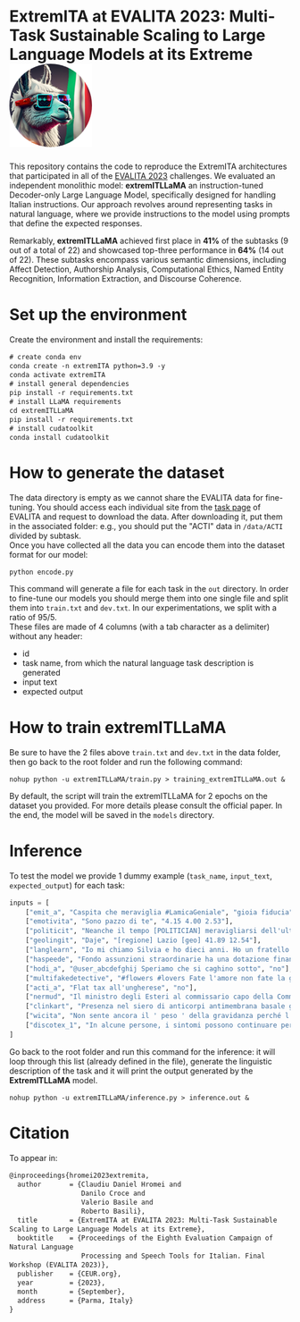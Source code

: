 
# ExtremITA at EVALITA 2023: Multi-Task Sustainable Scaling to Large Language Models at its Extreme ![logo](./docs/logo.png)

This repository contains the code to reproduce the ExtremITA architectures that participated in all of the [EVALITA 2023](https://www.evalita.it/campaigns/evalita-2023/) challenges. We evaluated an independent monolithic model: **extremITLLaMA** an instruction-tuned Decoder-only Large Language Model, specifically designed for handling Italian instructions. Our approach revolves around representing tasks in natural language, where we provide instructions to the model using prompts that define the expected responses.

Remarkably, **extremITLLaMA** achieved first place in **41%** of the subtasks (9 out of a total of 22) and showcased top-three performance in **64%** (14 out of 22). These subtasks encompass various semantic dimensions, including Affect Detection, Authorship Analysis, Computational Ethics, Named Entity Recognition, Information Extraction, and Discourse Coherence.


# Set up the environment

Create the environment and install the requirements:

```
# create conda env
conda create -n extremITA python=3.9 -y
conda activate extremITA
# install general dependencies
pip install -r requirements.txt
# install LLaMA requirements
cd extremITLLaMA
pip install -r requirements.txt
# install cudatoolkit
conda install cudatoolkit
```

# How to generate the dataset

The data directory is empty as we cannot share the EVALITA data for fine-tuning. You should access each individual site from the [task page](https://www.evalita.it/campaigns/evalita-2023/tasks/) of EVALITA and request to download the data. After downloading it, put them in the associated folder: e.g., you should put the "ACTI" data in `/data/ACTI` divided by subtask.  
Once you have collected all the data you can encode them into the dataset format for our model:

```
python encode.py
```

This command will generate a file for each task in the `out` directory. In order to fine-tune our models you should merge them into one single file and split them into `train.txt` and `dev.txt`. In our experimentations, we split with a ratio of 95/5.  
These files are made of 4 columns (with a tab character as a delimiter) without any header:
- id
- task name, from which the natural language task description is generated
- input text
- expected output


# How to train extremITLLaMA

Be sure to have the 2 files above `train.txt` and `dev.txt` in the data folder, then go back to the root folder and run the following command:

```
nohup python -u extremITLLaMA/train.py > training_extremITLLaMA.out &
```

By default, the script will train the extremITLLaMA for 2 epochs on the dataset you provided. For more details please consult the official paper. In the end, the model will be saved in the `models` directory.


# Inference

To test the model we provide 1 dummy example (`task_name`, `input_text`, `expected_output`) for each task:

```python
inputs = [
    ["emit_a", "Caspita che meraviglia #LamicaGeniale", "gioia fiducia"],
    ["emotivita", "Sono pazzo di te", "4.15 4.00 2.53"],
    ["politicit", "Neanche il tempo [POLITICIAN] meravigliarsi dell'ultima assurdità, che [POLITICIAN] #[POLITICAL_PARTY] sforna un'altra proposta inutile e bislacca. L'ultima quella [POLITICIAN] bonus per i matrimoni in chiesa. Propaganda a cui le persone, impegnate con ben altre priorità, non abboccheranno. 30 anni dopo ancora in piazza Tienanmen. @user Ironia, questa sconosciuta. . Si occupi [POLITICIAN] cose più serie, Direttore. . Io mi curerò [POLITICIAN] utilizzare le virgolette [POLITICIAN] prossima volta onde evitarLe l'incombenza [POLITICIAN] commentare quel che scrive una deputata dell'opposizione mentre il governo massacra il Paese. E Lei tace. Saluti. @user Cercherò [POLITICIAN] farla uscire meglio [POLITICIAN] prossima volta. Grazie!", "donna sinistra centrosinistra"],
    ["geolingit", "Daje", "[regione] Lazio [geo] 41.89 12.54"],
    ["langlearn", "Io mi chiamo Silvia e ho dieci anni. Ho un fratello di quattordici anni; se pensate sia bello averne uno più grande vi sbagliate. Vorrei che il mio fratello andasse via, però non so cosa farei senza di lui. Gli voglio bene e so, anche se in realtà non lo so, che anche lui mi vuole “bene”. [SEP] I miti di ieri erano rappresentati da una favola con eroi rimasti ancora oggi famosi, mentre i miti di oggi sono persone che quando finisce la loro carriera vengono dimenticati da quasi tutti. Il mio mito in canzone e spettacolo è Selena Gomez. Anche se ora, tutti la odiano perché si è fidanzata con Justin Biber a me piace comunque e non mi importa di tutto quello che pensano gli altri. Le sue canzoni sono bellissime!", "sì"],
    ["haspeede", "Fondo assunzioni straordinarie ha una dotazione finanziaria rilevante #leggedibilancio", "no"],
    ["hodi_a", "@user_abcdefghij Speriamo che si caghino sotto", "no"],
    ["multifakedetective", "#flowers #lovers Fate l'amore non fate la guerra. Marc Chagall, 'Il mazzo di fiori degli amanti', 1926. #art #painting #marcchagall #NoWars https://t.co/XahcLle4SK", "probabilmente vero"],
    ["acti_a", "Flat tax all'ungherese", "no"],
    ["nermud", "Il ministro degli Esteri al commissario capo della Commissione alleata", "[ORG] Commissione alleata"],
    ["clinkart", "Presenza nel siero di anticorpi antimembrana basale glomerulare (anti MBG); negativa la ricerca di anticorpi anti citoplasma dei neutrofili (ANCA).", "[BREL] negativa [SEP] anticorpi [EREL] [BREL] negativa [SEP] ANCA [EREL]"],
    ["wicita", "Non sente ancora il ' peso ' della gravidanza perché l' aumento dell' addome è contenuto e i timori dei primi mesi sono ormai [BT1] superati  [ET1] . [SEP] I provvedimenti di utilizzazione possono essere adottati soltanto nei riguardi di personale che abbia [BT2] superato  [ET2] il periodo di prova.", "sì"],
    ["discotex_1", "In alcune persone, i sintomi possono continuare per anni. Nella maggior parte dei pazienti, questi sintomi sono seguiti da movimenti involontari e dalla comparsa di un elettroencefalogramma atipico. La maggior parte dei pazienti muore a sei mesi dall'esordio, spesso a causa di infezioni intercorrenti quali polmoniti dovute al deterioramento del riflesso della tosse. [SEP] La prima, allo stato nativo, è solubile in acqua ed è presente nelle cellule sane.", "sì"]
]
```

Go back to the root folder and run this command for the inference: it will loop through this list (already defined in the file), generate the linguistic description of the task and it will print the output generated by the **ExtremITLLaMA** model.

```
nohup python -u extremITLLaMA/inference.py > inference.out &
```


# Citation
To appear in:
```
@inproceedings{hromei2023extremita,
  author       = {Claudiu Daniel Hromei and
                  Danilo Croce and
                  Valerio Basile and
                  Roberto Basili},
  title        = {ExtremITA at EVALITA 2023: Multi-Task Sustainable Scaling to Large Language Models at its Extreme},
  booktitle    = {Proceedings of the Eighth Evaluation Campaign of Natural Language
                  Processing and Speech Tools for Italian. Final Workshop (EVALITA 2023)},
  publisher    = {CEUR.org},
  year         = {2023},
  month        = {September},
  address      = {Parma, Italy}
}
```
